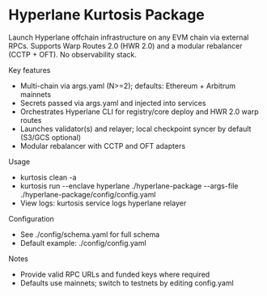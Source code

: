 # Hyperlane Kurtosis Package

Launch Hyperlane offchain infrastructure on any EVM chain via external RPCs. Supports Warp Routes 2.0 (HWR 2.0) and a modular rebalancer (CCTP + OFT). No observability stack.

Key features
- Multi-chain via args.yaml (N>=2); defaults: Ethereum + Arbitrum mainnets
- Secrets passed via args.yaml and injected into services
- Orchestrates Hyperlane CLI for registry/core deploy and HWR 2.0 warp routes
- Launches validator(s) and relayer; local checkpoint syncer by default (S3/GCS optional)
- Modular rebalancer with CCTP and OFT adapters

Usage
- kurtosis clean -a
- kurtosis run --enclave hyperlane ./hyperlane-package --args-file ./hyperlane-package/config/config.yaml
- View logs: kurtosis service logs hyperlane relayer

Configuration
- See ./config/schema.yaml for full schema
- Default example: ./config/config.yaml

Notes
- Provide valid RPC URLs and funded keys where required
- Defaults use mainnets; switch to testnets by editing config.yaml
